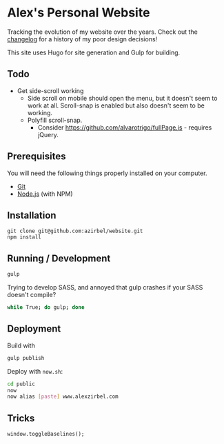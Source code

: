 # Alex's Personal Website

Tracking the evolution of my website over the years. Check out the
[changelog](CHANGELOG.md) for a history of my poor design decisions!

This site uses Hugo for site generation and Gulp for building.


## Todo

* Get side-scroll working
  * Side scroll on mobile should open the menu, but it doesn't seem to work at
    all. Scroll-snap is enabled but also doesn't seem to be working.
  * Polyfill scroll-snap.
    * Consider https://github.com/alvarotrigo/fullPage.js - requires jQuery.


## Prerequisites

You will need the following things properly installed on your computer.

* [Git](http://git-scm.com/)
* [Node.js](http://nodejs.org/) (with NPM)


## Installation

```
git clone git@github.com:azirbel/website.git
npm install
```


## Running / Development

```bash
gulp
```

Trying to develop SASS, and annoyed that gulp crashes if your SASS doesn't
compile?

```bash
while True; do gulp; done
```


## Deployment

Build with

```bash
gulp publish
```

Deploy with `now.sh`:

```bash
cd public
now
now alias [paste] www.alexzirbel.com
```

## Tricks

```
window.toggleBaselines();
```
